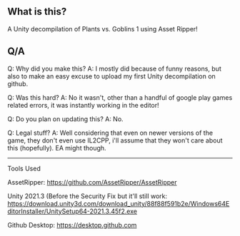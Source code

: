 What is this?
---------------
A Unity decompilation of Plants vs. Goblins 1 using Asset Ripper!

Q/A
-----
Q: Why did you make this?
A: I mostly did because of funny reasons, but also to make an easy excuse to upload my first  Unity decompilation on github.

Q: Was this hard?
A: No it wasn't, other than a handful of google play games related errors, it was instantly working in the editor!

Q: Do you plan on updating this?
A: No.

Q: Legal stuff?
A: Well considering that even on newer versions of the game, they don't even use IL2CPP, i'll assume that they won't care about this (hopefully). EA might though.

--------
Tools Used

AssetRipper: https://github.com/AssetRipper/AssetRipper

Unity 2021.3 (Before the Security Fix but it'll still work: https://download.unity3d.com/download_unity/88f88f591b2e/Windows64EditorInstaller/UnitySetup64-2021.3.45f2.exe

Github Desktop: https://desktop.github.com

